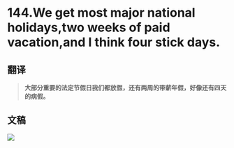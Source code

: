# 144.We get most major national holidays,two weeks of paid vacation,and I think four stick days.

## 翻译

> **大部分重要的法定节假日我们都放假，还有两周的带薪年假，好像还有四天的病假。**

## 文稿

![](https://cdn.jsdelivr.net/gh/imtianx/speaking180/img/144.jpg)

